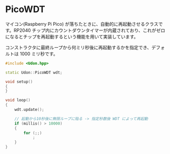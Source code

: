 # PicoWDT

マイコン(Raspberry Pi Pico) が落ちたときに、自動的に再起動させるクラスです。RP2040 チップ内にカウントダウンタイマーが内蔵されており、これがゼロになるとチップを再起動するという機能を用いて実装しています。

コンストラクタに最終ループから何ミリ秒後に再起動するかを指定でき、デフォルトは 1000 ミリ秒です。

```cpp
#include <Udon.hpp>

static Udon::PicoWDT wdt;

void setup()
{
}

void loop()
{
    wdt.update();

    // 起動から10秒後に無限ループに陥る -> 指定秒数後 WDT によって再起動
    if (millis() > 10000)
    {
        for (;;)
            ;
    }
}
```

